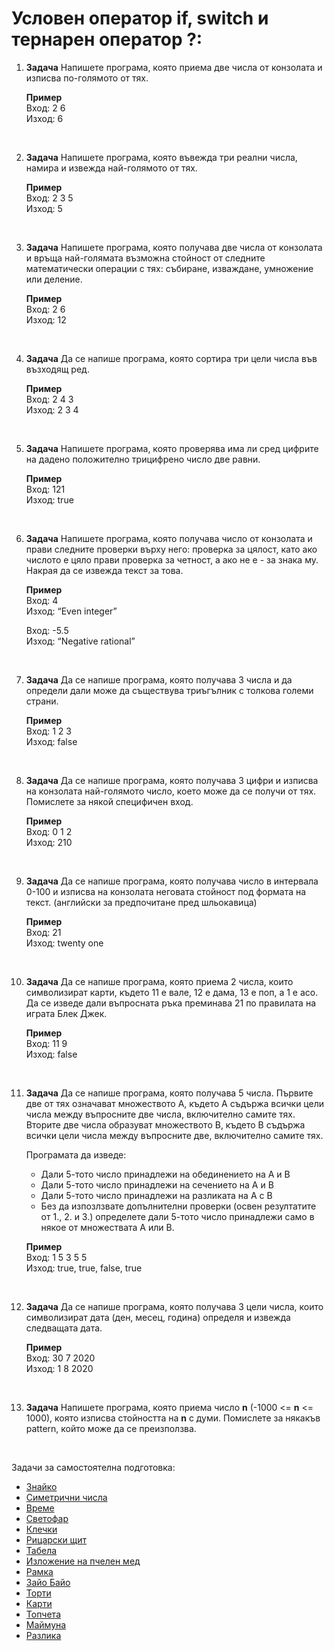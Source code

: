 # Условен оператор if, switch и тернарен оператор ?:

1. **Задача** Напишете програма, която приема две числа от конзолата и изписва по-голямото от тях.

	**Пример**<br>
	Вход: 2 6<br>
	Изход: 6

<br>

2. **Задача** Напишете програма, която въвежда три реални числа, намира и извежда най-голямото от тях.

	**Пример**<br> 
	Вход: 2 3 5<br>
	Изход: 5

<br>

3. **Задача** Напишете програма, която получава две числа от конзолата и връща най-голямата възможна стойност от следните математически операции с тях: събиране, изваждане, умножение или деление.

	**Пример**<br>
	Вход: 2 6<br>
	Изход: 12

<br>

4. **Задача** Да се напише програма, която сортира три цели числа във възходящ ред.

	**Пример**<br>
	Вход: 2 4 3<br>
	Изход: 2 3 4

<br>

5. **Задача** Напишете програма, която проверява има ли сред цифрите на дадено положително трицифрено число две равни.

	**Пример**<br>
	Вход: 121<br>
	Изход: true

<br>

6. **Задача** Напишете програма, която получава число от конзолата и прави следните проверки върху него: проверка за цялост, като ако числото е цяло прави проверка за четност, а ако не е - за знака му. Накрая да се извежда текст за това.  

	**Пример**<br>
	Вход: 4<br>
	Изход: “Even integer”

	Вход: -5.5<br>
	Изход: “Negative rational”

<br>

7. **Задача** Да се напише програма, която получава 3 числа и да определи дали може да съществува триъгълник с толкова големи страни.

	**Пример**<br>
	Вход: 1 2 3<br>
	Изход: false

<br>

8. **Задача** Да се напише програма, която получава 3 цифри и изписва на конзолата най-голямото число, което може да се получи от тях. Помислете за някой специфичен вход.

	**Пример**<br>
	Вход: 0 1 2<br>
	Изход: 210

<br>

9. **Задача** Да се напише програма, която получава число в интервала 0-100 и изписва на конзолата неговата стойност под формата на текст. (английски за предпочитане пред шльокавица)

	**Пример**<br>
	Вход: 21<br>
	Изход: twenty one

<br>

10. **Задача** Да се напише програма, която приема 2 числа, които символизират карти, където 11 е вале, 12 е дама, 13 е поп, а 1 е асо. Да се изведе дали въпросната ръка преминава 21 по правилата на играта Блек Джек.

	**Пример**<br>
	Вход: 11 9<br>
	Изход: false

<br>

11. **Задача** Да се напише програма, която получава 5 числа. Първите две от тях означават множеството A, където A съдържа всички цели числа между въпросните две числа, включително самите тях. Вторите две числа образуват множеството B, където B съдържа всички цели числа между въпросните две, включително самите тях.

	Програмата да изведе:
	-  Дали 5-тото число принадлежи на обединението на A и B
	-  Дали 5-тото число принадлежи на сечението на A и B
	-  Дали 5-тото число принадлежи на разликата на A с B
	-  Без да изпозлзвате допълнителни проверки (освен резултатите от 1., 2. и 3.) определете дали 5-тото число принадлежи само в някое от множествата A или B.
    
	**Пример**<br>
	Вход: 1 5 3 5 5<br>
	Изход: true, true, false, true

<br>

12. **Задача** Да се напише програма, която получава 3 цели числа, които символизират дата (ден, месец, година) определя и извежда следващата дата.

	**Пример**<br>
	Вход: 30 7 2020<br>
	Изход: 1 8 2020

<br>

13. **Задача** Напишете програма, която приема число **n** (-1000 <= **n** <= 1000), която изписва стойността на **n** с думи. Помислете за някакъв pattern, който може да се преизползва.

<br>

Задачи за самостоятелна подготовка:
- [Знайко](http://www.math.bas.bg/infos/files/2012-03-03-E1.pdf)
- [Симетрични числа](http://www.math.bas.bg/infos/files/2012-11-25-E2.pdf)
- [Време](http://www.math.bas.bg/infos/files/2012-11-25-E1.pdf)
- [Светофар](http://www.math.bas.bg/infos/files/2010-01-28-taskE3.pdf)
- [Клечки](http://www.math.bas.bg/infos/files/2013-11-24-E1.pdf)
- [Рицарски щит](http://www.math.bas.bg/infos/files/2013-03-03-E2.pdf)
- [Табела](http://www.math.bas.bg/infos/files/2012-11-25-E3.pdf)
- [Изложение на пчелен мед](http://www.math.bas.bg/infos/files/2013-11-24-E2.pdf)
- [Рамка](http://www.math.bas.bg/infos/files/2013-11-24-E3.pdf)
- [Зайо Байо](http://www.math.bas.bg/infos/files/2016-11-27-E3.pdf)
- [Торти](http://www.math.bas.bg/infos/files/2014-01-07-E2.pdf)
- [Карти](http://www.math.bas.bg/infos/EK_2017_Shumen/materials/E/maxcard.pdf)
- [Топчета](http://www.math.bas.bg/infos/files/2016-12-17-E1.pdf)
- [Маймуна](http://www.math.bas.bg/infos/files/2014-01-07-E1.pdf)
- [Разлика](http://www.math.bas.bg/infos/files/2015-01-04-E3.pdf) 
